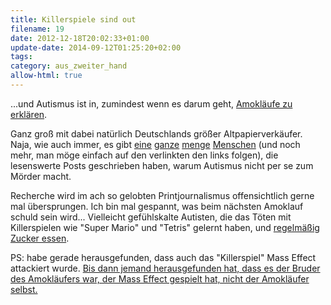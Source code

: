 ```yaml
---
title: Killerspiele sind out
filename: 19
date: 2012-12-18T20:02:33+01:00
update-date: 2014-09-12T01:25:20+02:00
tags: 
category: aus_zweiter_hand
allow-html: true
---
```


<p>...und Autismus ist in, zumindest wenn es darum geht, <a href="http://www.bildblog.de/44831/eiskalt-ohne-gefuehl-kein-mitleid/">Amokläufe zu erklären</a>.</p>

<p>Ganz groß mit dabei natürlich Deutschlands größer Altpapierverkäufer. Naja, wie auch immer, es gibt <a href="https://quergedachtes.wordpress.com/2012/12/18/autismus-und-die-medialen-nachwehen/">eine</a> <a href="https://quergedachtes.wordpress.com/2012/12/15/autismus-das-medienbild-und-die-wirklichkeit/">ganze</a> <a href="http://dasfotobus.wordpress.com/2012/12/16/ich-tote-keine-menschen/">menge</a> <a href="http://autzeit.wordpress.com/2012/12/15/fremdbestimmt/">Menschen</a> (und noch mehr, man möge einfach auf den verlinkten den links folgen), die lesenswerte Posts geschrieben haben, warum Autismus nicht per se zum Mörder macht.</p>

<p>Recherche wird im ach so gelobten Printjournalismus offensichtlich gerne mal übersprungen. Ich bin mal gespannt, was beim nächsten Amoklauf schuld sein wird... Vielleicht gefühlskalte Autisten, die das Töten mit Killerspielen wie "Super Mario" und "Tetris" gelernt haben, und <a href="http://tvtropes.org/pmwiki/pmwiki.php/Main/HitlerAteSugar">regelmäßig Zucker essen</a>.</p>

<p>PS: habe gerade herausgefunden, dass auch das "Killerspiel" Mass Effect attackiert wurde. <a href="http://kotaku.com/5968683/mob-blames-mass-effect-for-school-shooting-is-embarrassingly-wrong/">Bis dann jemand herausgefunden hat, dass es der Bruder des Amokläufers war, der Mass Effect gespielt hat, nicht der Amokläufer selbst.</a></p>


